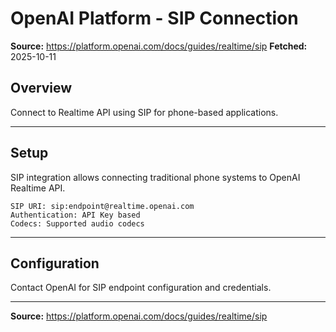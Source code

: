 # OpenAI Platform - SIP Connection

**Source:** https://platform.openai.com/docs/guides/realtime/sip
**Fetched:** 2025-10-11

## Overview

Connect to Realtime API using SIP for phone-based applications.

---

## Setup

SIP integration allows connecting traditional phone systems to OpenAI Realtime API.

```
SIP URI: sip:endpoint@realtime.openai.com
Authentication: API Key based
Codecs: Supported audio codecs
```

---

## Configuration

Contact OpenAI for SIP endpoint configuration and credentials.

---

**Source:** https://platform.openai.com/docs/guides/realtime/sip
